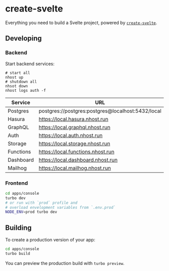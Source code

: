 # create-svelte

Everything you need to build a Svelte project, powered by [`create-svelte`](https://github.com/sveltejs/kit/tree/master/packages/create-svelte).



## Developing

### Backend

Start backend services:

```shell
# start all
nhost up
# shutdown all
nhsot down
nhost logs auth -f
```

| Service   | URL                                               |
| --------- | ------------------------------------------------- |
| Postgres  | postgres://postgres:postgres@localhost:5432/local |
| Hasura    | https://local.hasura.nhost.run                    |
| GraphQL   | https://local.graphql.nhost.run                   |
| Auth      | https://local.auth.nhost.run                      |
| Storage   | https://local.storage.nhost.run                   |
| Functions | https://local.functions.nhost.run                 |
| Dashboard | https://local.dashboard.nhost.run                 |
| Mailhog   | https://local.mailhog.nhost.run                   |

### Frontend

```bash
cd apps/console
turbo dev
# or run with `prod` profile and 
# overload envelopment variables from `.env.prod`
NODE_ENV=prod turbo dev
```

## Building

To create a production version of your app:

```bash
cd apps/console
turbo build
```

You can preview the production build with `turbo preview`.

